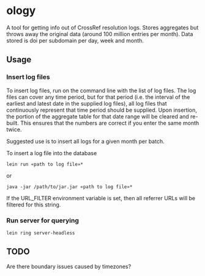 # ology

A tool for getting info out of CrossRef resolution logs. Stores aggregates but throws away the original data (around 100 million entries per month). Data stored is doi per subdomain per day, week and month.

## Usage

### Insert log files

To insert log files, run on the command line with the list of log files. The log files can cover any time period, but for that period (i.e. the interval of the earliest and latest date in the supplied log files), all log files that continuously represent that time period should be supplied. Upon insertion, the portion of the aggregate table for that date range will be cleared and re-built. This ensures that the numbers are correct if you enter the same month twice.

Suggested use is to insert all logs for a given month per batch.

To insert a log file into the database

    lein run «path to log file»*

or 

    java -jar /path/to/jar.jar «path to log file»*

If the URL_FILTER environment variable is set, then all referrer URLs will be filtered for this string.

### Run server for querying

    lein ring server-headless

## TODO

Are there boundary issues caused by timezones?